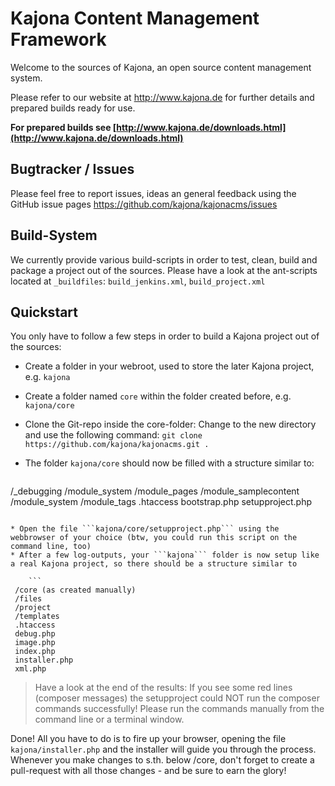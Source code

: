 Kajona Content Management Framework
==========

Welcome to the sources of Kajona, an open source content management system.

Please refer to our website at http://www.kajona.de for further details and prepared builds ready for use.

**For prepared builds see [http://www.kajona.de/downloads.html](http://www.kajona.de/downloads.html)**


Bugtracker / Issues
---

Please feel free to report issues, ideas an general feedback using the GitHub issue pages
https://github.com/kajona/kajonacms/issues

Build-System
---
We currently provide various build-scripts in order to test, clean, build and package a project out of the sources.
Please have a look at the ant-scripts located at ```_buildfiles```: ```build_jenkins.xml```, ```build_project.xml```


Quickstart
---

You only have to follow a few steps in order to build a Kajona project out of the sources:

* Create a folder in your webroot, used to store the later Kajona project, e.g. ```kajona```
* Create a folder named ```core``` within the folder created before, e.g. ```kajona/core```
* Clone the Git-repo inside the core-folder: Change to the new directory and use the following command:
```git clone https://github.com/kajona/kajonacms.git .```

* The folder ```kajona/core``` should now be filled with a structure similar to:

	```
 /_debugging
 /module_system
 /module_pages
 /module_samplecontent
 /module_system
 /module_tags
 .htaccess
 bootstrap.php
 setupproject.php
```

* Open the file ```kajona/core/setupproject.php``` using the webbrowser of your choice (btw, you could run this script on the command line, too)
* After a few log-outputs, your ```kajona``` folder is now setup like a real Kajona project, so there should be a structure similar to

	```
 /core (as created manually)
 /files
 /project
 /templates
 .htaccess
 debug.php
 image.php
 index.php
 installer.php
 xml.php
```

> Have a look at the end of the results: If you see some red lines (composer messages) the setupproject could NOT run the composer commands successfully! Please run the commands manually from the command line or a terminal window.

Done! All you have to do is to fire up your browser, opening the file ```kajona/installer.php``` and the installer will guide you through the process.
Whenever you make changes to s.th. below /core, don't forget to create a pull-request with all those changes - and be sure to earn the glory!

